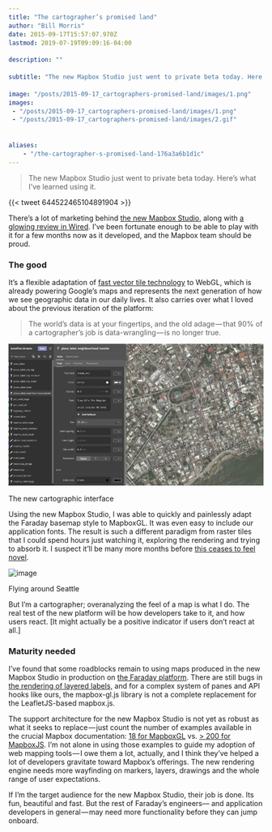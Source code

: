 ```yaml
---
title: "The cartographer’s promised land"
author: "Bill Morris"
date: 2015-09-17T15:57:07.970Z
lastmod: 2019-07-19T09:09:16-04:00

description: ""

subtitle: "The new Mapbox Studio just went to private beta today. Here’s what I’ve learned using it."

image: "/posts/2015-09-17_cartographers-promised-land/images/1.png" 
images:
 - "/posts/2015-09-17_cartographers-promised-land/images/1.png" 
 - "/posts/2015-09-17_cartographers-promised-land/images/2.gif" 


aliases:
    - "/the-cartographer-s-promised-land-176a3a6b1d1c"
---
```


> The new Mapbox Studio just went to private beta today. Here’s what I’ve learned using it.

{{< tweet 644522465104891904 >}}


There’s a lot of marketing behind [the new Mapbox Studio](https://www.mapbox.com/mapbox-studio/), along with [a glowing review in Wired](http://www.wired.com/2015/09/mapbox-studio/). I’ve been fortunate enough to be able to play with it for a few months now as it developed, and the Mapbox team should be proud.

### The good

It’s a flexible adaptation of [fast vector tile technology](https://www.mapbox.com/developers/vector-tiles/) to WebGL, which is already powering Google’s maps and represents the next generation of how we see geographic data in our daily lives. It also carries over what I loved about the previous iteration of the platform:
> The world’s data is at your fingertips, and the old adage — that 90% of a cartographer’s job is data-wrangling — is no longer true.



![image](/shoals/posts/2015-09-17_cartographers-promised-land/images/1.png)

The new cartographic interface



Using the new Mapbox Studio, I was able to quickly and painlessly adapt the Faraday basemap style to MapboxGL. It was even easy to include our application fonts. The result is such a different paradigm from raster tiles that I could spend hours just watching it, exploring the rendering and trying to absorb it. I suspect it’ll be many more months before [this ceases to feel novel](http://bl.ocks.org/wboykinm/2a483a2cced4b9b38407).




![image](/shoals/posts/2015-09-17_cartographers-promised-land/images/2.gif)

Flying around Seattle



But I’m a cartographer; overanalyzing the feel of a map is what I do. The real test of the new platform will be how developers take to it, and how users react. [It might actually be a positive indicator if users don’t react at all.]

### Maturity needed

I’ve found that some roadblocks remain to using maps produced in the new Mapbox Studio in production on [the Faraday platform](http://app.faraday.io). There are still bugs in [the rendering of layered labels,](https://github.com/mapbox/mapbox-gl-js/issues/757) and for a complex system of panes and API hooks like ours, the mapbox-gl.js library is not a complete replacement for the LeafletJS-based mapbox.js.

The support architecture for the new Mapbox Studio is not yet as robust as what it seeks to replace — just count the number of examples available in the crucial Mapbox documentation: [18 for MapboxGL](https://www.mapbox.com/mapbox-gl-js/examples/) vs. [&gt; 200 for MapboxJS](https://www.mapbox.com/mapbox.js/example/v1.0.0/). I’m not alone in using those examples to guide my adoption of web mapping tools — I owe them a lot, actually, and I think they’ve helped a lot of developers gravitate toward Mapbox’s offerings. The new rendering engine needs more wayfinding on markers, layers, drawings and the whole range of user expectations.

If I’m the target audience for the new Mapbox Studio, their job is done. Its fun, beautiful and fast. But the rest of Faraday’s engineers— and application developers in general — may need more functionality before they can jump onboard.
